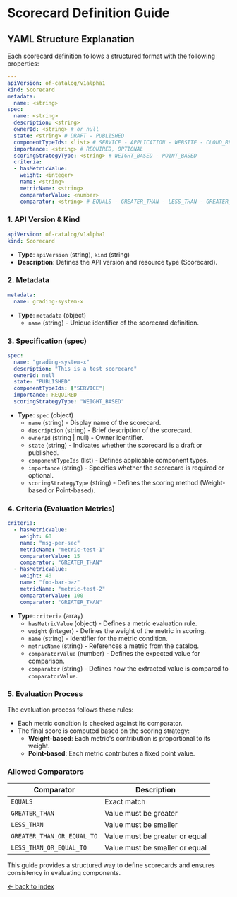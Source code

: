 # Scorecard Definition Guide

## YAML Structure Explanation

Each scorecard definition follows a structured format with the following properties:

```yaml
---
apiVersion: of-catalog/v1alpha1
kind: Scorecard
metadata:
  name: <string>
spec:
  name: <string>
  description: <string>
  ownerId: <string> # or null
  state: <string> # DRAFT - PUBLISHED
  componentTypeIds: <list> # SERVICE - APPLICATION - WEBSITE - CLOUD_RESOURCE
  importance: <string> # REQUIRED, OPTIONAL
  scoringStrategyType: <string> # WEIGHT_BASED - POINT_BASED
  criteria:
  - hasMetricValue:
    weight: <integer>
    name: <string>
    metricName: <string>
    comparatorValue: <number>
    comparator: <string> # EQUALS - GREATER_THAN - LESS_THAN - GREATER_THAN_OR_EQUAL_TO - LESS_THAN_OR_EQUAL_TO
```

### 1. API Version & Kind

```yaml
apiVersion: of-catalog/v1alpha1
kind: Scorecard
```

- **Type**: `apiVersion` (string), `kind` (string)
- **Description**: Defines the API version and resource type (Scorecard).

### 2. Metadata

```yaml
metadata:
  name: grading-system-x
```

- **Type**: `metadata` (object)
  - `name` (string) - Unique identifier of the scorecard definition.

### 3. Specification (spec)

```yaml
spec:
  name: "grading-system-x"
  description: "This is a test scorecard"
  ownerId: null
  state: "PUBLISHED"
  componentTypeIds: ["SERVICE"]
  importance: REQUIRED
  scoringStrategyType: "WEIGHT_BASED"
```

- **Type**: `spec` (object)
  - `name` (string) - Display name of the scorecard.
  - `description` (string) - Brief description of the scorecard.
  - `ownerId` (string | null) - Owner identifier.
  - `state` (string) - Indicates whether the scorecard is a draft or published.
  - `componentTypeIds` (list) - Defines applicable component types.
  - `importance` (string) - Specifies whether the scorecard is required or optional.
  - `scoringStrategyType` (string) - Defines the scoring method (Weight-based or Point-based).

### 4. Criteria (Evaluation Metrics)

```yaml
criteria:
  - hasMetricValue:
    weight: 60
    name: "msg-per-sec"
    metricName: "metric-test-1"
    comparatorValue: 15
    comparator: "GREATER_THAN"
  - hasMetricValue:
    weight: 40
    name: "foo-bar-baz"
    metricName: "metric-test-2"
    comparatorValue: 100
    comparator: "GREATER_THAN"
```

- **Type**: `criteria` (array)
  - `hasMetricValue` (object) - Defines a metric evaluation rule.
  - `weight` (integer) - Defines the weight of the metric in scoring.
  - `name` (string) - Identifier for the metric condition.
  - `metricName` (string) - References a metric from the catalog.
  - `comparatorValue` (number) - Defines the expected value for comparison.
  - `comparator` (string) - Defines how the extracted value is compared to `comparatorValue`.

### 5. Evaluation Process

The evaluation process follows these rules:

- Each metric condition is checked against its comparator.
- The final score is computed based on the scoring strategy:
  - **Weight-based**: Each metric's contribution is proportional to its weight.
  - **Point-based**: Each metric contributes a fixed point value.

### Allowed Comparators

| Comparator                 | Description              |
|----------------------------|--------------------------|
| `EQUALS`                   | Exact match              |
| `GREATER_THAN`             | Value must be greater    |
| `LESS_THAN`                | Value must be smaller    |
| `GREATER_THAN_OR_EQUAL_TO` | Value must be greater or equal |
| `LESS_THAN_OR_EQUAL_TO`    | Value must be smaller or equal |

This guide provides a structured way to define scorecards and ensures consistency in evaluating components.

[<- back to index](./index.md)
